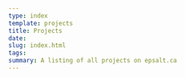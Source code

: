 ```yaml
---
type: index
template: projects
title: Projects
date:
slug: index.html
tags:
summary: A listing of all projects on epsalt.ca
---
```

